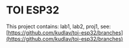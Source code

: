 # TOI ESP32

This project contains: lab1, lab2, proj1, see:  
[https://github.com/kudlav/toi-esp32/branches](https://github.com/kudlav/toi-esp32/branches)

